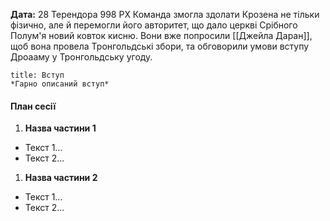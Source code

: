 **Дата:** 28 Терендора 998 РХ
Команда змогла здолати Крозена не тільки фізично, але й перемогли його авторитет, що дало церкві Срібного Полум'я новий ковток кисню. Вони вже попросили [[Джейла Даран]], щоб вона провела Тронгольдські збори, та обговорили умови вступу Дроааму у Тронгольдську угоду.
```ad-note
title: Вступ
*Гарно описаний вступ*
```
#### План сесії
1. **Назва частини 1**
- Текст 1...
- Текст 2...
1. **Назва частини 2**
- Текст 1...
- Текст 2...